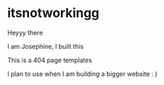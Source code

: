 # itsnotworkingg


Heyyy there

I am Josephine, I built this 

This is a 404 page templates

I plan to use when I am building a bigger website : ) 